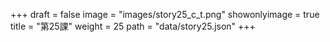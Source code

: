 +++
draft = false 
image = "images/story25_c_t.png" 
showonlyimage = true 
title = "第25課" 
weight = 25 
path = "data/story25.json" 
+++
